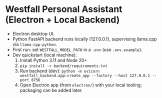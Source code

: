 # Westfall Personal Assistant (Electron + Local Backend)
- Electron desktop UI.
- Python FastAPI backend runs locally (127.0.0.1), supervising llama.cpp via `llama-cpp-python`.
- First run: set `WESTFALL_MODEL_PATH` in a `.env` (use `.env.example`).
- Dev quickstart (local machine):
  1) Install Python 3.11 and Node 20+
  2) `pip install -r backend/requirements.txt`
  3) Run backend (dev): `python -m uvicorn westfall_backend.app:create_app --factory --host 127.0.0.1 --port 8756`
  4) Open Electron app (from `electron/`) with your local tooling; packaging can be added later.
